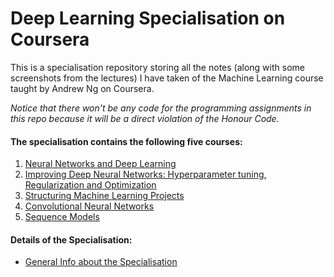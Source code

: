 # Deep Learning Specialisation on Coursera  

This is a specialisation repository storing all the notes (along with some screenshots from the lectures) I have taken of the Machine Learning course taught by Andrew Ng on Coursera. 

_Notice that there won't be any code for the programming assignments in this repo because it will be a direct violation of the Honour Code._ 
  
#### The specialisation contains the following five courses: 
1. [Neural Networks and Deep Learning]()  
2. [Improving Deep Neural Networks: Hyperparameter tuning, Regularization and Optimization]()  
3. [Structuring Machine Learning Projects]()  
4. [Convolutional Neural Networks]()  
5. [Sequence Models]()  

#### Details of the Specialisation:  
* [General Info about the Specialisation](https://www.coursera.org/specializations/deep-learning)
